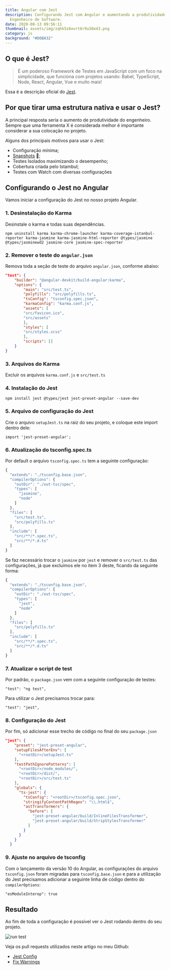 ```yaml
---
title: Angular com Jest
description: Configurando Jest com Angular e aumentando a produtividade do
  Engenheiro de Software.
date: 2020-08-13 09:56:11
thumbnail: assets/img/zqhk5z6ovrt6r9u58e43.png
category: js
background: "#D6BA32"
---
```

## O que é Jest?
> É um poderoso Framework de Testes em JavaScript com um foco na simplicidade, que funciona com projetos usando: Babel, TypeScript, Node, React, Angular, Vue e muito mais!

Essa é a descrição oficial do [Jest](https://jestjs.io/pt-BR/).

## Por que tirar uma estrutura nativa e usar o Jest?

A principal resposta seria o aumento de produtividade do engenheiro. Sempre que uma ferramenta X é considerada melhor é importante considerar a sua colocação no projeto.

Alguns dos principais motivos para usar o Jest:
- Configuração mínima;
- [Snapshots](https://jestjs.io/docs/en/snapshot-testing) 📸;
- Testes Isolados maximizando o desempenho;
- Cobertura criada pelo Istambul;
- Testes com Watch com diversas configurações


## Configurando o Jest no Angular

Vamos iniciar a configuração do Jest no nosso projeto Angular.

### 1. Desinstalação do Karma
Desinstale o karma e todas suas dependências.

```
npm uninstall karma karma-chrome-launcher karma-coverage-istanbul-reporter karma-jasmine karma-jasmine-html-reporter @types/jasmine @types/jasminewd2 jasmine-core jasmine-spec-reporter
```

### 2. Remover o teste do `angular.json`
Remova toda a seção de teste do arquivo `angular.json`, conforme abaixo:

```json
"test": {
    "builder": "@angular-devkit/build-angular:karma",
    "options": {
        "main": "src/test.ts",
        "polyfills": "src/polyfills.ts",
        "tsConfig": "tsconfig.spec.json",
        "karmaConfig": "karma.conf.js",
        "assets": [
        "src/favicon.ico",
        "src/assets"
        ],
        "styles": [
        "src/styles.scss"
        ],
        "scripts": []
    }
}
```

### 3. Arquivos do Karma
Excluir os arquivos `karma.conf.js` e `src/test.ts`

### 4. Instalação do Jest

```
npm install jest @types/jest jest-preset-angular --save-dev
```

### 5. Arquivo de configuração do Jest

Crie o arquivo `setupJest.ts` na raiz do seu projeto, e coloque este import dentro dele:

```
import 'jest-preset-angular';
```

### 6. Atualização do tsconfig.spec.ts

Por default o arquivo `tsconfig.spec.ts` tem a seguinte configuração:

```javascript
{
  "extends": "./tsconfig.base.json",
  "compilerOptions": {
    "outDir": "./out-tsc/spec",
    "types": [
      "jasmine",
      "node"
    ]
  },
  "files": [
    "src/test.ts",
    "src/polyfills.ts"
  ],
  "include": [
    "src/**/*.spec.ts",
    "src/**/*.d.ts"
  ]
}
```

Se faz necessário trocar o `jasmine` por `jest` e remover o `src/test.ts` das configurações, já que excluímos ele no item 3 deste, ficando da seguinte forma:

```javascript
{
  "extends": "./tsconfig.base.json",
  "compilerOptions": {
    "outDir": "./out-tsc/spec",
    "types": [
      "jest",
      "node"
    ]
  },
  "files": [
    "src/polyfills.ts"
  ],
  "include": [
    "src/**/*.spec.ts",
    "src/**/*.d.ts"
  ]
}
```

### 7. Atualizar o script de test

Por padrão, o `package.json` vem com a seguinte configuração de testes:

```
"test": "ng test",
```

Para utilizar o Jest precisamos trocar para: 

```
"test": "jest",
```

### 8. Configuração do Jest

Por fim, só adicionar esse trecho de código no final do seu `package.json`

```json
"jest": {
    "preset": "jest-preset-angular",
    "setupFilesAfterEnv": [
      "<rootDir>/setupJest.ts"
    ],
    "testPathIgnorePatterns": [
      "<rootDir>/node_modules/",
      "<rootDir>/dist/",
      "<rootDir>/src/test.ts"
    ],
    "globals": {
      "ts-jest": {
        "tsConfig": "<rootDir>/tsconfig.spec.json",
        "stringifyContentPathRegex": "\\.html$",
        "astTransformers": {
          "before": [
            "jest-preset-angular/build/InlineFilesTransformer",
            "jest-preset-angular/build/StripStylesTransformer"
          ]
        }
      }
    }
  }
```

### 9. Ajuste no arquivo de tsconfig

Com o lançamento da versão 10 do Angular, as configurações do arquivo `tsconfig.json` foram migradas para `tsconfig.base.json` e para a utilização do Jest precisamos adicionar a seguinte linha de código dentro do `compilerOptions`:
```
"esModuleInterop": true
```

## Resultado

Ao fim de toda a configuração é possível ver o Jest rodando dentro do seu projeto.

![run test](https://dev-to-uploads.s3.amazonaws.com/i/890gv8krdpc2sa0bbwea.gif)

Veja os pull requests utilizados neste artigo no meu Github: 
- [Jest Config](https://github.com/brunoromeiro/2020-site/pull/11)
- [Fix Warnings](https://github.com/brunoromeiro/2020-site/pull/12)
